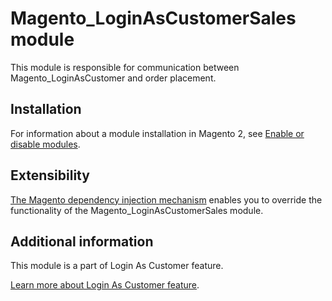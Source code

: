 # Magento_LoginAsCustomerSales module

This module is responsible for communication between Magento_LoginAsCustomer and order placement.

## Installation

For information about a module installation in Magento 2, see [Enable or disable modules](https://devdocs.magento.com/guides/v2.4/install-gde/install/cli/install-cli-subcommands-enable.html).

## Extensibility

[The Magento dependency injection mechanism](http://devdocs.magento.com/guides/v2.4/extension-dev-guide/depend-inj.html) enables you to override the functionality of the Magento_LoginAsCustomerSales module.

## Additional information

This module is a part of Login As Customer feature.

[Learn more about Login As Customer feature](https://docs.magento.com/user-guide/customers/login-as-customer.html).
